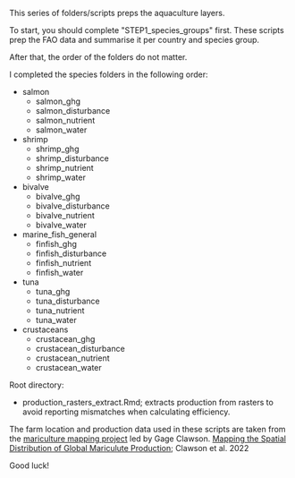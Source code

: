 This series of folders/scripts preps the aquaculture layers. 

To start, you should complete "STEP1_species_groups" first. These scripts prep the FAO data and summarise it per country and species group. 

After that, the order of the folders do not matter. 

I completed the species folders in the following order: 

 - salmon
   - salmon_ghg
   - salmon_disturbance
   - salmon_nutrient
   - salmon_water
 - shrimp 
   - shrimp_ghg
   - shrimp_disturbance
   - shrimp_nutrient
   - shrimp_water
 - bivalve
   - bivalve_ghg
   - bivalve_disturbance
   - bivalve_nutrient
   - bivalve_water
 - marine_fish_general
   - finfish_ghg
   - finfish_disturbance
   - finfish_nutrient
   - finfish_water
 - tuna
   - tuna_ghg
   - tuna_disturbance
   - tuna_nutrient
   - tuna_water
 - crustaceans
   - crustacean_ghg
   - crustacean_disturbance
   - crustacean_nutrient
   - crustacean_water
   
   
Root directory: 
 - production_rasters_extract.Rmd; extracts production from rasters to avoid reporting mismatches when calculating efficiency. 
 
 The farm location and production data used in these scripts are taken from the [mariculture mapping project](https://github.com/OHI-Science/aquaculture_mapping/tree/main/marine) led by Gage Clawson. [Mapping the Spatial Distribution of Global Mariculute Production](https://doi.org/10.1016/j.aquaculture.2022.738066); Clawson et al. 2022
 
Good luck! 



